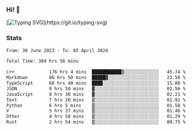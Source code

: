 ### Hi!  👋

[![Typing SVG](https://readme-typing-svg.herokuapp.com?font=Fira+Code&pause=1000&width=435&lines=Hello!+I'm+Texiwustion.)](https://git.io/typing-svg)

### Stats

<!--START_SECTION:waka-->

```txt
From: 30 June 2023 - To: 05 April 2024

Total Time: 384 hrs 56 mins

C++             176 hrs 4 mins  ███████████▒░░░░░░░░░░░░░   45.74 %
Markdown        86 hrs 50 mins  █████▓░░░░░░░░░░░░░░░░░░░   22.56 %
TypeScript      60 hrs 48 mins  ████░░░░░░░░░░░░░░░░░░░░░   15.80 %
JSON            9 hrs 50 mins   ▓░░░░░░░░░░░░░░░░░░░░░░░░   02.56 %
JavaScript      8 hrs 30 mins   ▓░░░░░░░░░░░░░░░░░░░░░░░░   02.21 %
Text            7 hrs 20 mins   ▒░░░░░░░░░░░░░░░░░░░░░░░░   01.91 %
Python          6 hrs 5 mins    ▒░░░░░░░░░░░░░░░░░░░░░░░░   01.58 %
V               5 hrs 37 mins   ▒░░░░░░░░░░░░░░░░░░░░░░░░   01.46 %
Other           4 hrs 58 mins   ▒░░░░░░░░░░░░░░░░░░░░░░░░   01.29 %
Rust            2 hrs 54 mins   ▒░░░░░░░░░░░░░░░░░░░░░░░░   00.75 %
```

<!--END_SECTION:waka-->
